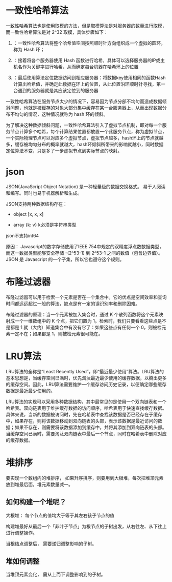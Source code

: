 # 一致性哈希算法

一致性哈希算法也是使用取模的方法，但是取模算法是对服务器的数量进行取模，而一致性哈希算法是对 2^32 取模，具体步骤如下：

1. ：一致性哈希算法将整个哈希值空间按照顺时针方向组织成一个虚拟的圆环，称为 Hash 环；

2. ：接着将各个服务器使用 Hash 函数进行哈希，具体可以选择服务器的IP或主机名作为关键字进行哈希，从而确定每台机器在哈希环上的位置

3. ：最后使用算法定位数据访问到相应服务器：将数据key使用相同的函数Hash计算出哈希值，并确定此数据在环上的位置，从此位置沿环顺时针寻找，第一台遇到的服务器就是其应该定位到的服务器


一致性哈希算法在服务节点太少的情况下，容易因为节点分部不均匀而造成数据倾斜问题，也就是被缓存的对象大部分集中缓存在某一台服务器上，从而出现数据分布不均匀的情况，这种情况就称为 hash 环的倾斜。

为了解决这种数据倾斜问题，一致性哈希算法引入了虚拟节点机制，即对每一个服务节点计算多个哈希，每个计算结果位置都放置一个此服务节点，称为虚拟节点，一个实际物理节点可以对应多个虚拟节点，虚拟节点越多，hash环上的节点就越多，缓存被均匀分布的概率就越大，hash环倾斜所带来的影响就越小，同时数据定位算法不变，只是多了一步虚拟节点到实际节点的映射。



# json

JSON(JavaScript Object Notation) 是一种轻量级的数据交换格式。 易于人阅读和编写。同时也易于机器解析和生成。  

JSON支持两种数据结构存在： 

- object  [x, x, x]

- array    {k: v}   k必须是字符串类型  

json不支持int64 

原因： Javascript的数字存储使用了IEEE 754中规定的双精度浮点数数据类型，而这一数据类型能够安全存储 -(2^53-1) 到 2^53-1 之间的数值（包含边界值）。JSON 是 Javascript 的一个子集，所以它也遵守这个规则。




# 布隆过滤器

布隆过滤器可以用于检索一个元素是否在一个集合中。它的优点是空间效率和查询时间都远远超过一般的算法，缺点是有一定的误识别率和删除困难。


布隆过滤器的原理：当一个元素被加入集合时，通过 K 个散列函数将这个元素映射成一个一维数组中的 K 个点，把它们置为 1。检索时，我们只要看看这些点是不是都是 1 就（大约）知道集合中有没有它了：如果这些点有任何一个 0，则被检元素一定不在；如果都是 1，则被检元素很可能在。


# LRU算法

LRU算法的全称是“Least Recently Used”，即“最近最少使用”算法。LRU算法的基本思想是，当缓存空间已满时，优先淘汰最近最少使用的缓存数据，以腾出更多的缓存空间。因此，LRU算法需要维护一个缓存访问历史记录，以便确定哪些缓存数据是最近最少使用的。

LRU算法的实现可以采用多种数据结构，其中最常见的是使用一个双向链表和一个哈希表。双向链表用于维护缓存数据的访问顺序，哈希表用于快速查找缓存数据。具体来说，当新的数据被访问时，先在哈希表中查找该数据是否已经存在于缓存中，如果存在，则将该数据移动到双向链表的头部，表示该数据是最近访问的数据；如果不存在，则需要将该数据添加到缓存中，并将其添加到双向链表的头部。当缓存空间已满时，需要淘汰双向链表中最后一个节点，同时在哈希表中删除对应的缓存数据。


# 堆排序

要实现一个数组内的堆排序， 如果升序排序，则要用到大根堆，每次把堆顶元素放到堆最后面，堆元素数量减一。

## 如何构建一个堆呢？

大根堆： 每个节点的值均大于等于其左右孩子节点的值

构建堆最好从最后一个「非叶子节点」为根节点的子树出发，从右往左、从下往上进行调整操作。

当根结点调整后， 需要递归调整影响的子树。

## 堆如何调整

当堆顶元素变化， 需从上而下调整影响到的子树。







